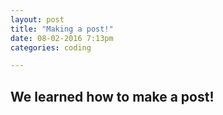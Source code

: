 ```yaml
---
layout: post
title: "Making a post!"
date: 08-02-2016 7:13pm
categories: coding

---
```


## We learned how to make a post!
